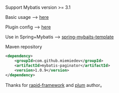 Support Mybatis version >= 3.1

Basic usage -->  [here](https://github.com/miemiedev/mybatis-paginator/blob/master/src/test/java/com/github/miemiedev/mybatis/paginator/PaginatorTester.java)

Plugin config -->  [here](https://github.com/miemiedev/mybatis-paginator/blob/master/src/test/resources/mybatis-config.xml)

Use in Spring+Mybatis -->  [spring-mybaits-template](https://github.com/miemiedev/spring-mybaits-template)

Maven repository
```xml
<dependency>
    <groupId>com.github.miemiedev</groupId>
    <artifactId>mybatis-paginator</artifactId>
    <version>1.0.9</version>
</dependency>
```

Thanks for [rapid-framework](https://code.google.com/p/rapid-framework) and [plum](https://github.com/yfyang/plum) author。
